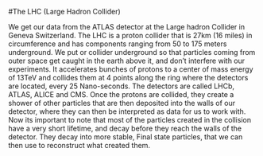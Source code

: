 #The LHC (Large Hadron Collider)

We get our data from the ATLAS detector at the Large hadron Collider in Geneva Switzerland.
The LHC is a proton collider that is 27km (16 miles) in circumference and has components ranging from 50 to 175 meters
underground. We put or collider underground so that particles coming from outer space get caught in the earth above it,
and don’t interfere with our experiments. It accelerates bunches of protons to a center of mass energy of 13TeV and collides
them at 4 points along the ring where the detectors are located, every 25 Nano-seconds. The detectors are called LHCb, ATLAS,
ALICE and CMS. Once the protons are collided, they create a shower of other particles that are then deposited into the walls
of our detector, where they can then be interpreted as data for us to work with. Now its important to note that most of the
particles created in the collision have a very short lifetime, and decay before they reach the walls of the detector. They
decay into more stable, Final state particles, that we can then use to reconstruct what created them.








